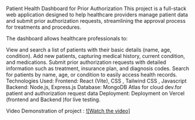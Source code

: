 Patient Health Dashboard for Prior Authorization
This project is a full-stack web application designed to help healthcare providers manage patient data and submit prior authorization requests, streamlining the approval process for treatments and procedures.

The dashboard allows healthcare professionals to:

View and search a list of patients with their basic details (name, age, condition).
Add new patients, capturing medical history, current condition, and medications.
Submit prior authorization requests with detailed information such as treatment, insurance plan, and diagnosis codes.
Search for patients by name, age, or condition to easily access health records.
Technologies Used:
Frontend: React (Vite), CSS , Tailwind CSS , Javascript
Backend: Node.js, Express.js
Database: MongoDB Atlas for cloud dev.for patient and authorization request data
Deployment: Deployment on Vercel (frontend and Backend )for live testing.

Video Demonstration of project :
[![Watch the video]](https://drive.google.com/file/d/1Wnc6cb4_UQSy6mEY81XE_SvZ8VQOVV7I/view?usp=drive_link)



